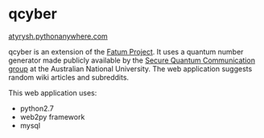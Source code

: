 # qcyber

[atyrysh.pythonanywhere.com](https://atyrysh.pythonanywhere.com)

qcyber is an extension of the [Fatum Project](https://www.reddit.com/r/UnitiveConsciousness/comments/b21re8/fatum_project_theory/). It uses a quantum number generator made publicly available by the [Secure Quantum Communication group](http://qrng.anu.edu.au) at the Australian National University. The web application suggests random wiki articles and subreddits.

This web application uses:
  * python2.7
  * web2py framework
  * mysql
  
  
